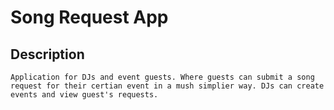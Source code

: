 # Song Request App

## Description
```
Application for DJs and event guests. Where guests can submit a song request for their certian event in a mush simplier way. DJs can create events and view guest's requests.
```

